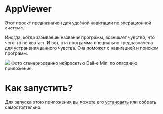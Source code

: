 # AppViewer

<p>
    Этот проект предназначен для удобной навигации по операционной системе.
</p>
<p>
Иногда, когда забываешь названия программ, возникает чувство, что чего-то не хватает.
И вот, эта программа специально предназначена для устранения данного чувства.
Она поможет с навигацией и поиском программ.
</p>

<img src="data/Dall-e Mini.ico">
Фото сгенерированно нейросетью Dall-e Mini по описанию приложения.

<h1>Как запустить?</h1>
<p>Для запуска этого приложения вы можете его <a href="https://disk.yandex.ru/d/J9T660JD-ssgTA" target="_blank">установить</a> или собрать самостоятельно.</p>
